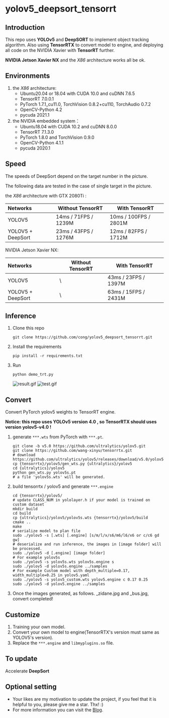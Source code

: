 # yolov5_deepsort_tensorrt

## Introduction

This repo uses **YOLOv5** and **DeepSORT** to implement object tracking algorithm. Also using **TensorRTX** to convert model to engine, and deploying all code on the NVIDIA Xavier with **TensorRT** further.

**NVIDIA Jetson Xavier NX**  and the *X86* architecture works all be ok. 





## Environments

1. the *X86* architecture: 
   - Ubuntu20.04 or 18.04 with CUDA 10.0 and cuDNN 7.6.5
   - TensorRT 7.0.0.1
   - PyTorch 1.7.1_cu11.0, TorchVision 0.8.2+cu110, TorchAudio 0.7.2
   - OpenCV-Python 4.2
   - pycuda 2021.1
2. the NVIDIA embedded  system：
   - Ubuntu18.04 with CUDA 10.2 and cuDNN 8.0.0
   - TensorRT 7.1.3.0
   - PyTorch 1.8.0 and TorchVision 0.9.0
   - OpenCV-Python 4.1.1
   - pycuda 2020.1

## Speed

The speeds of DeepSort depend on the target number in the picture.

The following data are tested in the case of single target in the picture.

the *X86* architecture with GTX 2080Ti :

| Networks          | Without TensorRT      | With TensorRT          |
| :---------------- | --------------------- | ---------------------- |
| YOLOV5            | 14ms / 71FPS / 1239M  | 10ms /  100FPS / 2801M |
| YOLOV5 + DeepSort | 23ms / 43FPS /  1276M | 12ms / 82FPS / 1712M   |

NVIDIA Jetson Xavier NX:

| Networks          | Without TensorRT | With TensorRT          |
| :---------------- | ---------------- | ---------------------- |
| YOLOV5            | \                | 43ms /  23FPS / 1397M  |
| YOLOV5 + DeepSort | \                | 63ms / 15FPS / 2431M   |

## Inference

1. Clone this repo

   ```shell
   git clone https://github.com/cong/yolov5_deepsort_tensorrt.git
   ```

2. Install the requirements

   ```shell
   pip install -r requirements.txt
   ```
   
3. Run

   ```
   python demo_trt.py
   ```
   ![result.gif](https://pic3.zhimg.com/80/v2-bdb2b85774b43ec6abe1973defb95533_720w.gif)
   ![test.gif](https://pic1.zhimg.com/80/v2-d7975d2f02d2cc3bf9baf40acbe43a2a_720w.gif)

## Convert

Convert PyTorch yolov5 weights to TensorRT engine.

**Notice: this repo uses YOLOv5 version 4.0 , so TensorRTX should uses version yolov5-v4.0 !**

1. generate `***.wts` from PyTorch with `***.pt`.

   ```shell
   git clone -b v5.0 https://github.com/ultralytics/yolov5.git
   git clone https://github.com/wang-xinyu/tensorrtx.git
   # download https://github.com/ultralytics/yolov5/releases/download/v5.0/yolov5s.pt
   cp {tensorrtx}/yolov5/gen_wts.py {ultralytics}/yolov5
   cd {ultralytics}/yolov5
   python gen_wts.py yolov5s.pt
   # a file 'yolov5s.wts' will be generated.
   ```

2. build tensorrtx / yolov5 and generate `***.engine`

   ```shell
   cd {tensorrtx}/yolov5/
   # update CLASS_NUM in yololayer.h if your model is trained on custom dataset
   mkdir build
   cd build
   cp {ultralytics}/yolov5/yolov5s.wts {tensorrtx}/yolov5/build
   cmake ..
   make
   # serialize model to plan file
   sudo ./yolov5 -s [.wts] [.engine] [s/m/l/x/s6/m6/l6/x6 or c/c6 gd gw]
   # deserialize and run inference, the images in [image folder] will be processed.
   sudo ./yolov5 -d [.engine] [image folder]
   # For example yolov5s
   sudo ./yolov5 -s yolov5s.wts yolov5s.engine s
   sudo ./yolov5 -d yolov5s.engine ../samples
   # For example Custom model with depth_multiple=0.17, width_multiple=0.25 in yolov5.yaml
   sudo ./yolov5 -s yolov5_custom.wts yolov5.engine c 0.17 0.25
   sudo ./yolov5 -d yolov5.engine ../samples
   ```


3. Once the images generated, as follows. _zidane.jpg and _bus.jpg, convert completed!

## Customize

1. Training your own model.
2. Convert your own model to engine(TensorRTX's version must same as YOLOV5's version).
3. Replace the `***.engine` and `libmyplugins.so` file.

## To update
Accelerate **DeepSort**

## Optional setting

- Your likes are my motivation to update the project, if you feel that it is helpful to you, please give me a star. Thx!  :)
- For more information you can visit the [Blog](http://wangcong.net).
